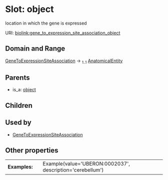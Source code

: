 
# Slot: object


location in which the gene is expressed

URI: [biolink:gene_to_expression_site_association_object](https://w3id.org/biolink/vocab/gene_to_expression_site_association_object)


## Domain and Range

[GeneToExpressionSiteAssociation](GeneToExpressionSiteAssociation.md) &#8594;  <sub>1..1</sub> [AnatomicalEntity](AnatomicalEntity.md)

## Parents

 *  is_a: [object](object.md)

## Children


## Used by

 * [GeneToExpressionSiteAssociation](GeneToExpressionSiteAssociation.md)

## Other properties

|  |  |  |
| --- | --- | --- |
| **Examples:** | | Example(value='UBERON:0002037', description='cerebellum') |

